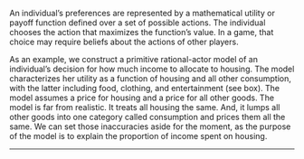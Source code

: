An individual’s preferences are represented by a mathematical utility or payoff function defined over a set of possible actions. The individual chooses the action that maximizes the function’s value. In a game, that choice may require beliefs about the actions of other players. 

As an example, we construct a primitive rational-actor model of an individual’s decision for how much income to allocate to housing. The model characterizes her utility as a function of housing and all other consumption, with the latter including food, clothing, and entertainment (see box). The model assumes a price for housing and a price for all other goods. The model is far from realistic. It treats all housing the same. And, it lumps all other goods into one category called consumption and prices them all the same. We can set those inaccuracies aside for the moment, as the purpose of the model is to explain the proportion of income spent on housing. 

---